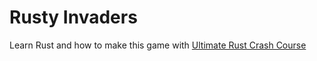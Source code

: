 # Rusty Invaders

Learn Rust and how to make this game with [Ultimate Rust Crash Course](https://www.udemy.com/course/ultimate-rust-crash-course)
